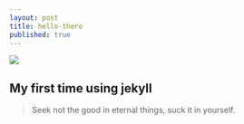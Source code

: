 ```yaml
---
layout: post
title: hello-there
published: true
---
```

![]({{site.baseurl}}/https://raw.githubusercontent.com/Adi202001/adi202001.github.io/master/images/logo_black.png)



## My first time using jekyll
> Seek not the good in eternal things, suck it in yourself.
